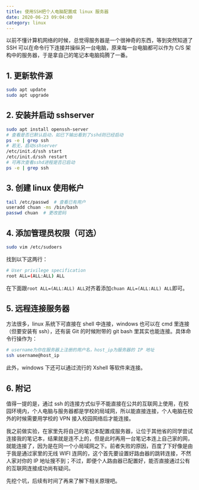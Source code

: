 ```yaml
---
title: 使用SSH把个人电脑配置成 linux 服务器
date: 2020-06-23 09:04:00
category: linux
---
```


以前不懂计算机网络的时候，总觉得服务器是一个很神奇的东西，等到突然知道了 SSH 可以在命令行下连接并操纵另一台电脑，原来每一台电脑都可以作为 C/S 架构中的服务器，于是拿自己的笔记本电脑捣腾了一番。

<!-- more -->

## 1. 更新软件源

```bash
sudo apt update
sudo apt upgrade
```

## 2. 安装并启动 sshserver

```bash
sudo apt install openssh-server
# 查看是否已默认启动，如已下输出看到了sshd则已经启动
ps -e | grep ssh
# 若无，启动sshserver
/etc/init.d/ssh start
/etc/init.d/ssh restart
# 可再次查看sshd进程是否已启动
ps -e | grep ssh
```

## 3. 创建 linux 使用帐户

```bash
tail /etc/passwd  # 查看已有用户
useradd chuan -ms /bin/bash
passwd chuan  # 更改密码
```

## 4. 添加管理员权限（可选）

```bash
sudo vim /etc/sudoers
```

找到以下这两行：

```bash
# User privilege specification
root ALL=(ALL:ALL) ALL
```

在下面跟`root ALL=(ALL:ALL) ALL`对齐着添加`chuan ALL=(ALL:ALL) ALL`即可。

## 5. 远程连接服务器

方法很多，linux 系统下可直接在 shell 中连接，windows 也可以在 cmd 里连接（但要安装有 ssh），还有装 Git 的时候附带的 git bash 里其实也能连接。具体命令行操作为：

```bash
# username为你在服务器上注册的用户名，host_ip为服务器的 IP 地址
ssh username@host_ip
```

此外，windows 下还可以通过流行的 Xshell 等软件来连接。

## 6. 附记

值得一提的是，通过 ssh 的连接方式似乎不能直接在公共的互联网上使用，在校园环境内，个人电脑与服务器都是学校的局域网，所以能直接连接，个人电脑在校外的时候需要用学校的 VPN 接入校园网络后才能连接。

我之前做实验，在家里先将自己的笔记本配置成服务器，让位于其他省的同学尝试连接我的笔记本，结果就是连不上的，但是此时再用一台笔记本连上自己家的网，就能连接了，因为是在同一个小局域网之下。前者失败的原因，百度了下好像是由于我是通过家里的无线 WIFI 连网的，这个首先要设置好路由器的跳转连接，不然人家对你的 IP 地址搜不到；不过，即便个人路由器已配置好，能否直接通过公有的互联网连接成功尚有疑问。

先挖个坑，后续有时间了再来了解下相关原理吧。

